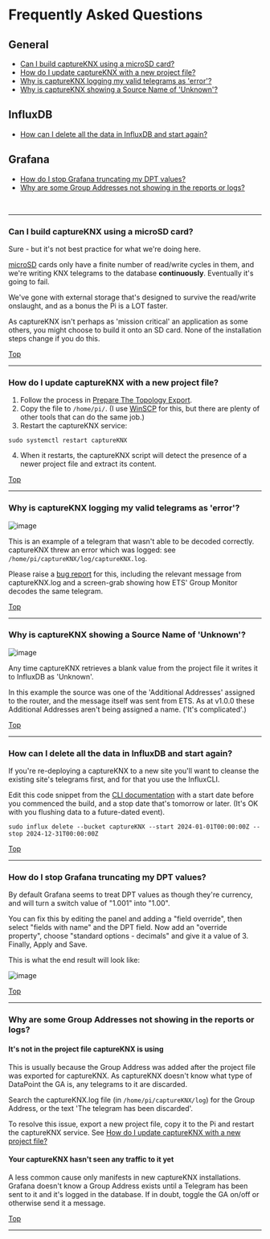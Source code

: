 # Frequently Asked Questions

## General
- [Can I build captureKNX using a microSD card?](#can-i-build-captureKNX-using-a-microsd-card)
- [How do I update captureKNX with a new project file?](#how-do-i-update-captureKNX-with-a-new-project-file)
- [Why is captureKNX logging my valid telegrams as 'error'?](#why-is-captureKNX-logging-my-valid-telegrams-as-error)
- [Why is captureKNX showing a Source Name of 'Unknown'?](#Why-is-captureKNX-showing-a-source-name-of-unknown)

## InfluxDB
- [How can I delete all the data in InfluxDB and start again?](#how-can-i-delete-all-the-data-in-influxdb-and-start-again)

## Grafana
- [How do I stop Grafana truncating my DPT values?](#how-do-i-stop-grafana-truncating-my-dpt-values)
- [Why are some Group Addresses not showing in the reports or logs?](#why-are-some-group-addresses-not-showing-in-the-reports-or-logs)

<br/>
<hr/>

### Can I build captureKNX using a microSD card?

Sure - but it's not best practice for what we're doing here.

[microSD](https://simple.wikipedia.org/wiki/MicroSD) cards only have a finite number of read/write cycles in them, and we're writing KNX telegrams to the database **continuously**. Eventually it's going to fail.

We've gone with external storage that's designed to survive the read/write onslaught, and as a bonus the Pi is a LOT faster.

As captureKNX isn't perhaps as 'mission critical' an application as some others, you might choose to build it onto an SD card. None of the installation steps change if you do this.

[Top](#frequently-asked-questions)

<hr>

### How do I update captureKNX with a new project file?

1. Follow the process in [Prepare The Topology Export](/docs/step1-prepare-the-topology-export.md).
2. Copy the file to `/home/pi/`. (I use [WinSCP](https://winscp.net/) for this, but there are plenty of other tools that can do the same job.)
3. Restart the captureKNX service:

```text
sudo systemctl restart captureKNX
```
4. When it restarts, the captureKNX script will detect the presence of a newer project file and extract its content.

[Top](#frequently-asked-questions)
<hr>


### Why is captureKNX logging my valid telegrams as 'error'?

![image](https://github.com/user-attachments/assets/ded055db-8d12-4ccc-87c4-1a4c8b2eb7d5)

This is an example of a telegram that wasn't able to be decoded correctly. captureKNX threw an error which was logged: see `/home/pi/captureKNX/log/captureKNX.log`.

Please raise a [bug report](https://github.com/greiginsydney/captureKNX/issues/new?assignees=greiginsydney&labels=&projects=&template=bug_report.md&title=) for this, including the relevant message from captureKNX.log and a screen-grab showing how ETS' Group Monitor decodes the same telegram.

[Top](#frequently-asked-questions)
<hr>

### Why is captureKNX showing a Source Name of 'Unknown'?

![image](https://github.com/user-attachments/assets/75c3d95b-9a21-4cff-8413-ac0705bd779e)

Any time captureKNX retrieves a blank value from the project file it writes it to InfluxDB as 'Unknown'.

In this example the source was one of the 'Additional Addresses' assigned to the router, and the message itself was sent from ETS. As at v1.0.0 these Additional Addresses aren't being assigned a name. ('It's complicated'.)

[Top](#frequently-asked-questions)
<hr>

### How can I delete all the data in InfluxDB and start again?

If you're re-deploying a captureKNX to a new site you'll want to cleanse the existing site's telegrams first, and for that you use the InfluxCLI.

Edit this code snippet from the [CLI documentation](https://docs.influxdata.com/influxdb/cloud/write-data/delete-data/) with a start date before you commenced the build, and a stop date that's tomorrow or later. (It's OK with you flushing data to a future-dated event).

```text
sudo influx delete --bucket captureKNX --start 2024-01-01T00:00:00Z --stop 2024-12-31T00:00:00Z
```

[Top](#frequently-asked-questions)

<hr>


### How do I stop Grafana truncating my DPT values?

By default Grafana seems to treat DPT values as though they're currency, and will turn a switch value of "1.001" into "1.00".

You can fix this by editing the panel and adding a "field override", then select "fields with name" and the DPT field. Now add an "override property", choose "standard options - decimals" and give it a value of 3. Finally, Apply and Save.

This is what the end result will look like:

![image](https://github.com/user-attachments/assets/b783f5bd-cd51-44c1-9a51-ae0bef4e08de)


[Top](#frequently-asked-questions)
<hr>

### Why are some Group Addresses not showing in the reports or logs?

#### It's not in the project file captureKNX is using

This is usually because the Group Address was added after the project file was exported for captureKNX. As captureKNX doesn't know what type of DataPoint the GA is, any telegrams to it are discarded.

Search the captureKNX.log file (in `/home/pi/captureKNX/log`) for the Group Address, or the text 'The telegram has been discarded'.

To resolve this issue, export a new project file, copy it to the Pi and restart the captureKNX service. See [How do I update captureKNX with a new project file?](/docs/FAQ.md#How-do-i-update-captureKNX-with-a-new-project-file)

#### Your captureKNX hasn't seen any traffic to it yet
A less common cause only manifests in new captureKNX installations. Grafana doesn't know a Group Address exists until a Telegram has been sent to it and it's logged in the database. If in doubt, toggle the GA on/off or otherwise send it a message.

[Top](#frequently-asked-questions)
<hr>
